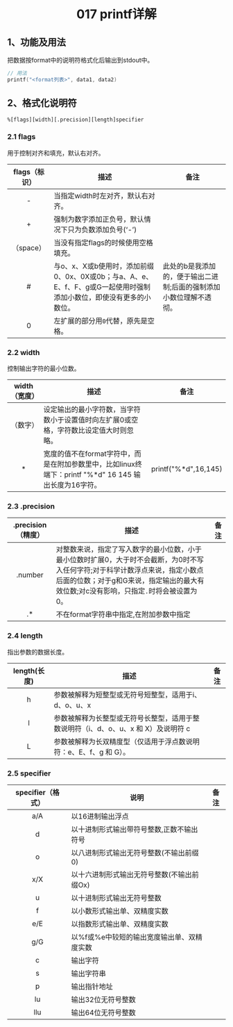 # <h1 align="center">017 printf详解</h1>

## 1、功能及用法

把数据按format中的说明符格式化后输出到stdout中。

```c
// 用法
printf("<format列表>", data1, data2)
```

## 2、格式化说明符

```
%[flags][width][.precision][length]specifier
```

### 2.1 flags

用于控制对齐和填充，默认右对齐。

| flags（标识） | 描述                                                                  | 备注                                 |
|:---------:| ------------------------------------------------------------------- | ---------------------------------- |
| -         | 当指定width时左对齐，默认右对齐。                                                 |                                    |
| +         | 强制为数字添加正负号，默认情况下只为负数添加负号(‘-’)                                       |                                    |
| （space）   | 当没有指定flags的时候使用空格填充。                                                |                                    |
| #         | 与o、x、X或b使用时，添加前缀0、0x、0X或0b；与a、A、e、E、f、F、g或G一起使用时强制添加小数位，即使没有更多的小数位。 | 此处的b是我添加的，便于输出二进制;后面的强制添加小数位理解不透彻。 |
| 0         | 左扩展的部分用`0`代替，原先是空格。                                                 |                                    |

### 2.2 width

控制输出字符的最小位数。

| width（宽度） | 描述                                                                   | 备注                    |
|:---------:| -------------------------------------------------------------------- | --------------------- |
| （数字）      | 设定输出的最小字符数，当字符数小于设置值时向左扩展0或空格，字符数比设定值大时则忽略。                          |                       |
| \*        | 宽度的值不在format字符中，而是在附加参数里中，比如linux终端下：printf "%\*d" 16 145 输出长度为16字符。 | printf("%\*d",16,145) |

### 2.3 .precision

| .precision（精度） | 描述                                                                                                                | 备注  |
|:--------------:| ----------------------------------------------------------------------------------------------------------------- | --- |
| .number        | 对整数来说，指定了写入数字的最小位数，小于最小位数时扩展0，大于时不会截断，为0时不写入任何字符;对于科学计数浮点来说，指定小数点后面的位数；对于g和G来说，指定输出的最大有效位数;对c没有影响，只指定`.`时将会被设置为0。 |     |
| .\*            | 不在format字符串中指定,在附加参数中指定                                                                                           |     |

### 2.4 length

指出参数的数据长度。

| length(长度) | 描述                                             | 备注  |
|:----------:| ---------------------------------------------- | --- |
| h          | 参数被解释为短整型或无符号短整型，适用于i、d、o、u、x                  |     |
| l          | 参数被解释为长整型或无符号长整型，适用于整数说明符（i、d、o、u、x 和 X）及说明符 c |     |
| L          | 参数被解释为长双精度型（仅适用于浮点数说明符：e、E、f、g 和 G）。           |     |

### 2.5 specifier

| specifier（格式） | 说明                      | 备注  |
|:-------------:| ----------------------- | --- |
| a/A           | 以16进制输出浮点               |     |
| d             | 以十进制形式输出带符号整数,正数不输出符号   |     |
| o             | 以八进制形式输出无符号整数(不输出前缀0)   |     |
| x/X           | 以十六进制形式输出无符号整数(不输出前缀Ox) |     |
| u             | 以十进制形式输出无符号整数           |     |
| f             | 以小数形式输出单、双精度实数          |     |
| e/E           | 以指数形式输出单、双精度实数          |     |
| g/G           | 以%f或%e中较短的输出宽度输出单、双精度实数 |     |
| c             | 输出字符                    |     |
| s             | 输出字符串                   |     |
| p             | 输出指针地址                  |     |
| lu            | 输出32位无符号整数              |     |
| llu           | 输出64位无符号整数              |     |
